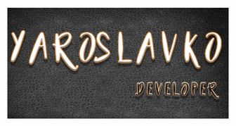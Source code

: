 [![Header](https://github.com/kutsmyda/kutsmyda/blob/main/assets/avatar1.png)](https://www.facebook.com/slava.slaa/)

